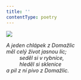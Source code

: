 ```yaml
---
title: ''
contentType: poetry
---
```


<section>

![](../Images/088.jpg)

_A jeden chlápek z Domažlic  
měl celý život jasnou líc;  
         seděl si v rybníce,  
         hleděl si sklenice  
a pil z ní pivo z Domažlic._

</section>
